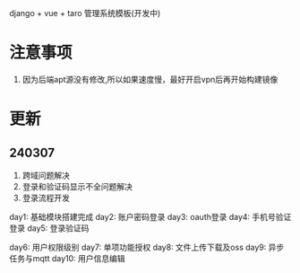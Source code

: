 django + vue + taro 管理系统模板(开发中)

# 注意事项
1. 因为后端apt源没有修改,所以如果速度慢，最好开启vpn后再开始构建镜像

# 更新
## 240307
1. 跨域问题解决
2. 登录和验证码显示不全问题解决
3. 登录流程开发


day1:
基础模块搭建完成
day2:
账户密码登录
day3:
oauth登录
day4:
手机号验证登录
day5:
登录验证码

day6:
用户权限级别
day7:
单项功能授权
day8:
文件上传下载及oss
day9:
异步任务与mqtt
day10:
用户信息编辑